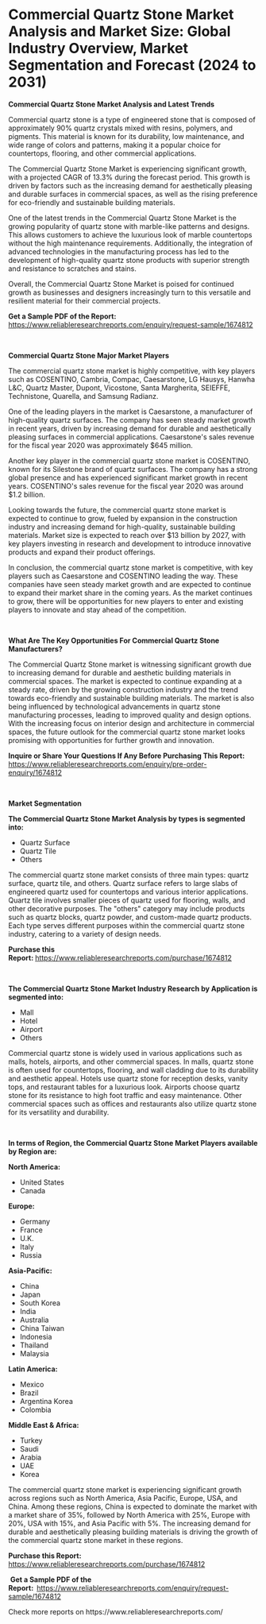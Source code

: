 <p><h1>Commercial Quartz Stone Market Analysis and Market Size: Global Industry Overview, Market Segmentation and Forecast (2024 to 2031)</h1></p><p><strong>Commercial Quartz Stone Market Analysis and Latest Trends</strong></p>
<p><p>Commercial quartz stone is a type of engineered stone that is composed of approximately 90% quartz crystals mixed with resins, polymers, and pigments. This material is known for its durability, low maintenance, and wide range of colors and patterns, making it a popular choice for countertops, flooring, and other commercial applications.</p><p>The Commercial Quartz Stone Market is experiencing significant growth, with a projected CAGR of 13.3% during the forecast period. This growth is driven by factors such as the increasing demand for aesthetically pleasing and durable surfaces in commercial spaces, as well as the rising preference for eco-friendly and sustainable building materials.</p><p>One of the latest trends in the Commercial Quartz Stone Market is the growing popularity of quartz stone with marble-like patterns and designs. This allows customers to achieve the luxurious look of marble countertops without the high maintenance requirements. Additionally, the integration of advanced technologies in the manufacturing process has led to the development of high-quality quartz stone products with superior strength and resistance to scratches and stains.</p><p>Overall, the Commercial Quartz Stone Market is poised for continued growth as businesses and designers increasingly turn to this versatile and resilient material for their commercial projects.</p></p>
<p><strong>Get a Sample PDF of the Report:&nbsp;</strong> <a href="https://www.reliableresearchreports.com/enquiry/request-sample/1674812">https://www.reliableresearchreports.com/enquiry/request-sample/1674812</a></p>
<p>&nbsp;</p>
<p><strong>Commercial Quartz Stone Major Market Players</strong></p>
<p><p>The commercial quartz stone market is highly competitive, with key players such as COSENTINO, Cambria, Compac, Caesarstone, LG Hausys, Hanwha L&C, Quartz Master, Dupont, Vicostone, Santa Margherita, SEIEFFE, Technistone, Quarella, and Samsung Radianz. </p><p>One of the leading players in the market is Caesarstone, a manufacturer of high-quality quartz surfaces. The company has seen steady market growth in recent years, driven by increasing demand for durable and aesthetically pleasing surfaces in commercial applications. Caesarstone's sales revenue for the fiscal year 2020 was approximately $645 million.</p><p>Another key player in the commercial quartz stone market is COSENTINO, known for its Silestone brand of quartz surfaces. The company has a strong global presence and has experienced significant market growth in recent years. COSENTINO's sales revenue for the fiscal year 2020 was around $1.2 billion.</p><p>Looking towards the future, the commercial quartz stone market is expected to continue to grow, fueled by expansion in the construction industry and increasing demand for high-quality, sustainable building materials. Market size is expected to reach over $13 billion by 2027, with key players investing in research and development to introduce innovative products and expand their product offerings.</p><p>In conclusion, the commercial quartz stone market is competitive, with key players such as Caesarstone and COSENTINO leading the way. These companies have seen steady market growth and are expected to continue to expand their market share in the coming years. As the market continues to grow, there will be opportunities for new players to enter and existing players to innovate and stay ahead of the competition.</p></p>
<p>&nbsp;</p>
<p><strong>What Are The Key Opportunities For Commercial Quartz Stone Manufacturers?</strong></p>
<p><p>The Commercial Quartz Stone market is witnessing significant growth due to increasing demand for durable and aesthetic building materials in commercial spaces. The market is expected to continue expanding at a steady rate, driven by the growing construction industry and the trend towards eco-friendly and sustainable building materials. The market is also being influenced by technological advancements in quartz stone manufacturing processes, leading to improved quality and design options. With the increasing focus on interior design and architecture in commercial spaces, the future outlook for the commercial quartz stone market looks promising with opportunities for further growth and innovation.</p></p>
<p><strong>Inquire or Share Your Questions If Any Before Purchasing This Report:</strong> <a href="https://www.reliableresearchreports.com/enquiry/pre-order-enquiry/1674812">https://www.reliableresearchreports.com/enquiry/pre-order-enquiry/1674812</a></p>
<p>&nbsp;</p>
<p><strong>Market Segmentation</strong></p>
<p><strong>The Commercial Quartz Stone Market Analysis by types is segmented into:</strong></p>
<p><ul><li>Quartz Surface</li><li>Quartz Tile</li><li>Others</li></ul></p>
<p><p>The commercial quartz stone market consists of three main types: quartz surface, quartz tile, and others. Quartz surface refers to large slabs of engineered quartz used for countertops and various interior applications. Quartz tile involves smaller pieces of quartz used for flooring, walls, and other decorative purposes. The "others" category may include products such as quartz blocks, quartz powder, and custom-made quartz products. Each type serves different purposes within the commercial quartz stone industry, catering to a variety of design needs.</p></p>
<p><strong>Purchase this Report:&nbsp;</strong><a href="https://www.reliableresearchreports.com/purchase/1674812">https://www.reliableresearchreports.com/purchase/1674812</a></p>
<p>&nbsp;</p>
<p><strong>The Commercial Quartz Stone Market Industry Research by Application is segmented into:</strong></p>
<p><ul><li>Mall</li><li>Hotel</li><li>Airport</li><li>Others</li></ul></p>
<p><p>Commercial quartz stone is widely used in various applications such as malls, hotels, airports, and other commercial spaces. In malls, quartz stone is often used for countertops, flooring, and wall cladding due to its durability and aesthetic appeal. Hotels use quartz stone for reception desks, vanity tops, and restaurant tables for a luxurious look. Airports choose quartz stone for its resistance to high foot traffic and easy maintenance. Other commercial spaces such as offices and restaurants also utilize quartz stone for its versatility and durability.</p></p>
<p>&nbsp;</p>
<p><strong>In terms of Region, the Commercial Quartz Stone Market Players available by Region are:</strong></p>
<p>
    <p> <strong> North America: </strong>
        <ul>
            <li>United States</li>
            <li>Canada</li>
        </ul>
        </p> 
    <p> <strong> Europe: </strong>
        <ul>
            <li>Germany</li>
            <li>France</li>
            <li>U.K.</li>
            <li>Italy</li>
            <li>Russia</li>
        </ul>
        </p> 
    <p> <strong> Asia-Pacific: </strong>
        <ul>
            <li>China</li>
            <li>Japan</li>
            <li>South Korea</li>
            <li>India</li>
            <li>Australia</li>
            <li>China Taiwan</li>
            <li>Indonesia</li>
            <li>Thailand</li>
            <li>Malaysia</li>
        </ul>
        </p> 
    <p> <strong> Latin America: </strong>
        <ul>
            <li>Mexico</li>
            <li>Brazil</li>
            <li>Argentina Korea</li>
            <li>Colombia</li>
        </ul>
        </p> 
    <p> <strong> Middle East & Africa: </strong>
        <ul>
            <li>Turkey</li>
            <li>Saudi</li>
            <li>Arabia</li>
            <li>UAE</li>
            <li>Korea</li>
        </ul>
    </p>
    </p>
<p><p>The commercial quartz stone market is experiencing significant growth across regions such as North America, Asia Pacific, Europe, USA, and China. Among these regions, China is expected to dominate the market with a market share of 35%, followed by North America with 25%, Europe with 20%, USA with 15%, and Asia Pacific with 5%. The increasing demand for durable and aesthetically pleasing building materials is driving the growth of the commercial quartz stone market in these regions.</p></p>
<p><strong>Purchase this Report: </strong><a href="https://www.reliableresearchreports.com/purchase/1674812">https://www.reliableresearchreports.com/purchase/1674812</a></p>
<p>&nbsp;<strong>Get a Sample PDF of the Report:&nbsp;&nbsp;</strong><a href="https://www.reliableresearchreports.com/enquiry/request-sample/1674812">https://www.reliableresearchreports.com/enquiry/request-sample/1674812</a></p>
<p><strong></strong></p>
<p>Check more reports on https://www.reliableresearchreports.com/</p>
